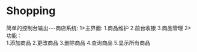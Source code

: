 # Shopping  
简单的控制台输出---商店系统:
 1>主界面:  1.商品维护
	          2.前台收银
	          3.商品管理
 2>功能：    
          1.添加商品
	        2.更改商品
	        3.删除商品
	        4.查询商品
	        5.显示所有商品
 
